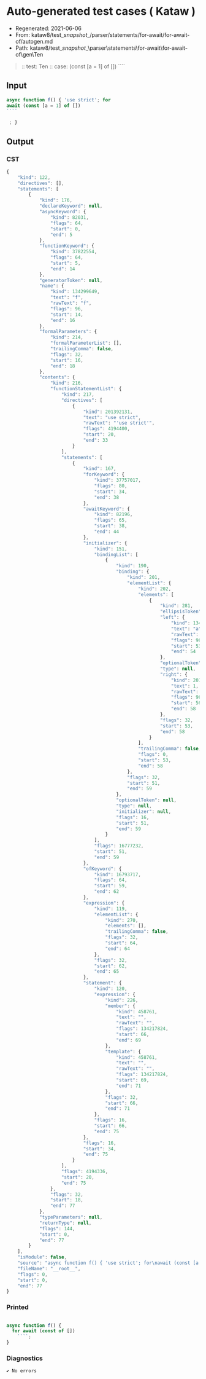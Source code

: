 # Auto-generated test cases ( Kataw )
- Regenerated: 2021-06-06
- From: kataw8/test\__snapshot__/parser/statements/for-await/for-await-of/autogen.md
- Path: kataw8/test\__snapshot__\parser\statements\for-await\for-await-of\gen\Ten
> :: test: Ten
> :: case: (const [a = 1] of [])
>          ````
>          
>          
## Input

`````js
async function f() { 'use strict'; for
await (const [a = 1] of [])
````

 ; }
`````
## Output

### CST

```javascript
{
    "kind": 122,
    "directives": [],
    "statements": [
        {
            "kind": 176,
            "declareKeyword": null,
            "asyncKeyword": {
                "kind": 82031,
                "flags": 64,
                "start": 0,
                "end": 5
            },
            "functionKeyword": {
                "kind": 37822554,
                "flags": 64,
                "start": 5,
                "end": 14
            },
            "generatorToken": null,
            "name": {
                "kind": 134299649,
                "text": "f",
                "rawText": "f",
                "flags": 96,
                "start": 14,
                "end": 16
            },
            "formalParameters": {
                "kind": 214,
                "formalParameterList": [],
                "trailingComma": false,
                "flags": 32,
                "start": 16,
                "end": 18
            },
            "contents": {
                "kind": 216,
                "functionStatementList": {
                    "kind": 217,
                    "directives": [
                        {
                            "kind": 201392131,
                            "text": "use strict",
                            "rawText": "'use strict'",
                            "flags": 4194400,
                            "start": 20,
                            "end": 33
                        }
                    ],
                    "statements": [
                        {
                            "kind": 167,
                            "forKeyword": {
                                "kind": 37757017,
                                "flags": 80,
                                "start": 34,
                                "end": 38
                            },
                            "awaitKeyword": {
                                "kind": 82196,
                                "flags": 65,
                                "start": 38,
                                "end": 44
                            },
                            "initializer": {
                                "kind": 151,
                                "bindingList": [
                                    {
                                        "kind": 190,
                                        "binding": {
                                            "kind": 201,
                                            "elementList": {
                                                "kind": 202,
                                                "elements": [
                                                    {
                                                        "kind": 281,
                                                        "ellipsisToken": null,
                                                        "left": {
                                                            "kind": 134299649,
                                                            "text": "a",
                                                            "rawText": "a",
                                                            "flags": 96,
                                                            "start": 53,
                                                            "end": 54
                                                        },
                                                        "optionalToken": null,
                                                        "type": null,
                                                        "right": {
                                                            "kind": 201392130,
                                                            "text": 1,
                                                            "rawText": "1",
                                                            "flags": 96,
                                                            "start": 56,
                                                            "end": 58
                                                        },
                                                        "flags": 32,
                                                        "start": 53,
                                                        "end": 58
                                                    }
                                                ],
                                                "trailingComma": false,
                                                "flags": 0,
                                                "start": 53,
                                                "end": 58
                                            },
                                            "flags": 32,
                                            "start": 51,
                                            "end": 59
                                        },
                                        "optionalToken": null,
                                        "type": null,
                                        "initializer": null,
                                        "flags": 16,
                                        "start": 51,
                                        "end": 59
                                    }
                                ],
                                "flags": 16777232,
                                "start": 51,
                                "end": 59
                            },
                            "ofKeyword": {
                                "kind": 16793717,
                                "flags": 64,
                                "start": 59,
                                "end": 62
                            },
                            "expression": {
                                "kind": 119,
                                "elementList": {
                                    "kind": 270,
                                    "elements": [],
                                    "trailingComma": false,
                                    "flags": 32,
                                    "start": 64,
                                    "end": 64
                                },
                                "flags": 32,
                                "start": 62,
                                "end": 65
                            },
                            "statement": {
                                "kind": 120,
                                "expression": {
                                    "kind": 226,
                                    "member": {
                                        "kind": 458761,
                                        "text": "",
                                        "rawText": "",
                                        "flags": 134217824,
                                        "start": 66,
                                        "end": 69
                                    },
                                    "template": {
                                        "kind": 458761,
                                        "text": "",
                                        "rawText": "",
                                        "flags": 134217824,
                                        "start": 69,
                                        "end": 71
                                    },
                                    "flags": 32,
                                    "start": 66,
                                    "end": 71
                                },
                                "flags": 16,
                                "start": 66,
                                "end": 75
                            },
                            "flags": 16,
                            "start": 34,
                            "end": 75
                        }
                    ],
                    "flags": 4194336,
                    "start": 20,
                    "end": 75
                },
                "flags": 32,
                "start": 18,
                "end": 77
            },
            "typeParameters": null,
            "returnType": null,
            "flags": 144,
            "start": 0,
            "end": 77
        }
    ],
    "isModule": false,
    "source": "async function f() { 'use strict'; for\nawait (const [a = 1] of [])\n````\n\n ; }",
    "fileName": "__root__",
    "flags": 0,
    "start": 0,
    "end": 77
}
```

### Printed

```javascript

async function f() {
  for await (const of [])
    ````;
}
```

### Diagnostics

```javascript
✔ No errors
```

